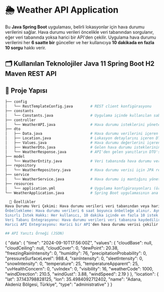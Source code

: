 # 🌦️ Weather API Application
Bu **Java Spring Boot** uygulaması, belirli lokasyonlar için hava durumu verilerini sağlar. Hava durumu verileri öncelikle veri tabanından sorgulanır, 
eğer veri tabanında yoksa harici bir API'den çekilir. Uygulama hava durumu verilerini her **6 saatte bir** günceller ve her kullanıcıya **10 dakikada en fazla 10 sorgu** hakkı verir.

🗂️ Kullanılan Teknolojiler
Java 11
Spring Boot
H2
Maven
REST API
---

## 📂 Proje Yapısı

```bash
├── config
│   └── RestTemplateConfig.java        # REST client konfigürasyonu
├── constants
│   └── Constants.java                 # Uygulama içinde kullanılan sabitler
├── controller
│   └── WeatherAPI.java                # Hava durumu isteklerini yöneten REST controller
├── dto
│   ├── Data.java                      # Hava durumu verilerini içeren DTO
│   ├── Location.java                  # Lokasyon detaylarını içeren DTO
│   ├── Values.java                    # Hava durumu değerlerini içeren DTO
│   ├── WeatherDto.java                # Gelen hava durumu isteklerinin DTO'su
│   └── WeatherResponse.java           # API'den gelen yanıtların DTO'su
├── model
│   └── WeatherEntity.java             # Veri tabanında hava durumu verisini temsil eden entity
├── repository
│   └── WeatherRepository.java         # Hava durumu verisi için JPA repository interface'i
├── service
│   └── WeatherService.java            # Hava durumu iş mantığını yöneten service katmanı
├── resources
│   └── application.yml                # Uygulama konfigürasyonları (ör. veri tabanı, API anahtarları)
└── WeatherApplication.java            # Spring Boot uygulamasının ana giriş noktası

  🌟 Özellikler
Hava Durumu Veri Çekimi: Hava durumu verileri veri tabanından veya harici bir API'den alınır.
Önbellekleme: Hava durumu verileri 6 saat boyunca önbelleğe alınır. Aynı şehir için yapılan istekler bu süre içinde tekrarlanırsa önbellekteki veri döndürülür.
Sınırlı İstek Hakkı: Her kullanıcı, 10 dakika içinde en fazla 10 istek yapabilir.
Veri Tabanı Entegrasyonu: Hava durumu verileri veri tabanına kaydedilir.
Harici API Entegrasyonu: Harici bir API'den hava durumu verisi çekilir (eğer veri tabanında yoksa).

## API Yanıtı Örneği (JSON)
```
{
  "data": {
    "time": "2024-09-10T17:56:00Z",
    "values": {
      "cloudBase": null,
      "cloudCeiling": null,
      "cloudCover": 0,
      "dewPoint": 20.38,
      "freezingRainIntensity": 0,
      "humidity": 76,
      "precipitationProbability": 0,
      "pressureSurfaceLevel": 988.4,
      "rainIntensity": 0,
      "sleetIntensity": 0,
      "snowIntensity": 0,
      "temperature": 25,
      "temperatureApparent": 25,
      "uvHealthConcern": 0,
      "uvIndex": 0,
      "visibility": 16,
      "weatherCode": 1000,
      "windDirection": 210.5,
      "windGust": 3.88,
      "windSpeed": 2.19
    }
  },
  "location": {
    "lat": 37.143798828125,
    "lon": 35.4984092712402,
    "name": "Adana, Akdeniz Bölgesi, Türkiye",
    "type": "administrative"
  }
}
```

 

